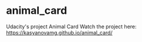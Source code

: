 # animal_card
Udacity's project Animal Card
Watch the project here: https://kasyanovamg.github.io/animal_card/
